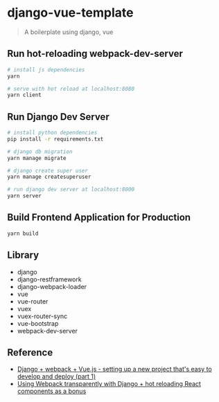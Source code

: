# django-vue-template

> A boilerplate using django, vue

## Run hot-reloading webpack-dev-server


``` bash
# install js dependencies
yarn

# serve with hot reload at localhost:8080
yarn client
```

## Run Django Dev Server

``` bash
# install python dependencies
pip install -r requirements.txt

# django db migration
yarn manage migrate

# django create super user
yarn manage createsuperuser

# run django dev server at localhost:8000
yarn server
```


## Build Frontend Application for Production
``` bash
yarn build
```

## Library

- django
- django-restframework
- django-webpack-loader
- vue
- vue-router
- vuex
- vuex-router-sync
- vue-bootstrap
- webpack-dev-server

## Reference
- [Django + webpack + Vue.js - setting up a new project that's easy to develop and deploy (part 1)](https://ariera.github.io/2017/09/26/django-webpack-vue-js-setting-up-a-new-project-that-s-easy-to-develop-and-deploy-part-1.html)
- [Using Webpack transparently with Django + hot reloading React components as a bonus](http://owaislone.org/blog/webpack-plus-reactjs-and-django/)
